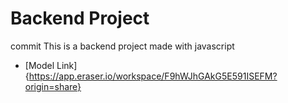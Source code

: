 # Backend Project
commit
This is a  backend project made with javascript
- [Model Link]{https://app.eraser.io/workspace/F9hWJhGAkG5E591ISEFM?origin=share}